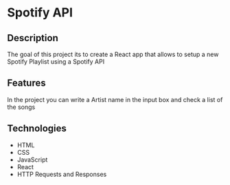 # Spotify API

## Description

The goal of this project its to create a React app that allows to setup a new Spotify Playlist using a Spotify API 

## Features

In the project you can write a Artist name in the input box and check a list of the songs

## Technologies

* HTML
* CSS
* JavaScript
* React
* HTTP Requests and Responses


